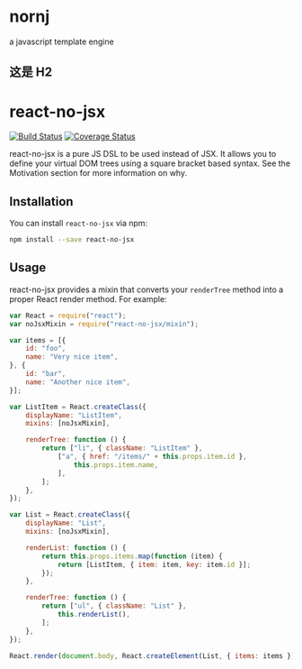 # nornj
a javascript template engine
## 这是 H2

# react-no-jsx

[![Build Status](https://travis-ci.org/jussi-kalliokoski/react-no-jsx.svg?branch=master)](https://travis-ci.org/jussi-kalliokoski/react-no-jsx)
[![Coverage Status](https://img.shields.io/coveralls/jussi-kalliokoski/react-no-jsx.svg)](https://coveralls.io/r/jussi-kalliokoski/react-no-jsx)

react-no-jsx is a pure JS DSL to be used instead of JSX. It allows you to define your virtual DOM trees using a square bracket based syntax. See the Motivation section for more information on why.

## Installation

You can install `react-no-jsx` via npm:

```sh
npm install --save react-no-jsx
```

## Usage

react-no-jsx provides a mixin that converts your `renderTree` method into a proper React render method. For example:

```js
var React = require("react");
var noJsxMixin = require("react-no-jsx/mixin");

var items = [{
    id: "foo",
    name: "Very nice item",
}, {
    id: "bar",
    name: "Another nice item",
}];

var ListItem = React.createClass({
    displayName: "ListItem",
    mixins: [noJsxMixin],

    renderTree: function () {
        return ["li", { className: "ListItem" },
            ["a", { href: "/items/" + this.props.item.id },
                this.props.item.name,
            ],
        ];
    },
});

var List = React.createClass({
    displayName: "List",
    mixins: [noJsxMixin],

    renderList: function () {
        return this.props.items.map(function (item) {
            return [ListItem, { item: item, key: item.id }];
        });
    },

    renderTree: function () {
        return ["ul", { className: "List" },
            this.renderList(),
        ];
    },
});

React.render(document.body, React.createElement(List, { items: items }));
```

